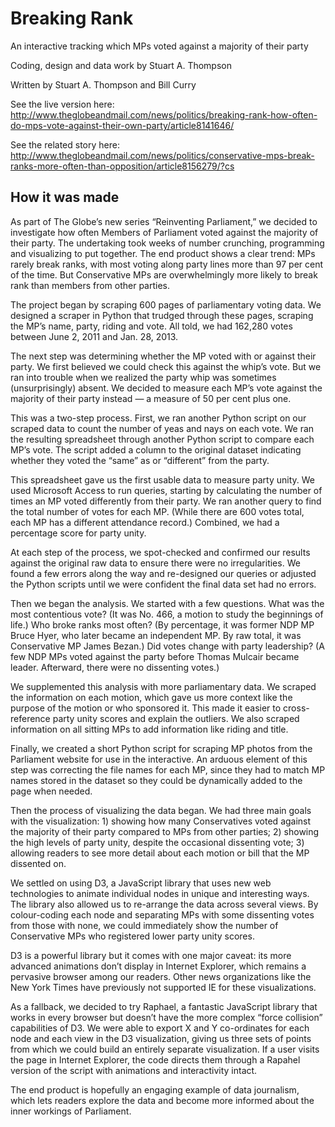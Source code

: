 Breaking Rank
======

An interactive tracking which MPs voted against a majority of their party

Coding, design and data work by Stuart A. Thompson

Written by Stuart A. Thompson and Bill Curry

See the live version here: http://www.theglobeandmail.com/news/politics/breaking-rank-how-often-do-mps-vote-against-their-own-party/article8141646/

See the related story here: http://www.theglobeandmail.com/news/politics/conservative-mps-break-ranks-more-often-than-opposition/article8156279/?cs

How it was made
-----

As part of The Globe’s new series “Reinventing Parliament,” we decided to investigate how often Members of Parliament voted against the majority of their party. The undertaking took weeks of number crunching, programming and visualizing to put together. The end product shows a clear trend: MPs rarely break ranks, with most voting along party lines more than 97 per cent of the time. But Conservative MPs are overwhelmingly more likely to break rank than members from other parties.

The project began by scraping 600 pages of parliamentary voting data. We designed a scraper in Python that trudged through these pages, scraping the MP’s name, party, riding and vote. All told, we had 162,280 votes between June 2, 2011 and Jan. 28, 2013.

The next step was determining whether the MP voted with or against their party. We first believed we could check this against the whip’s vote. But we ran into trouble when we realized the party whip was sometimes (unsurprisingly) absent. We decided to measure each MP’s vote against the majority of their party instead — a measure of 50 per cent plus one.

This was a two-step process. First, we ran another Python script on our scraped data to count the number of yeas and nays on each vote. We ran the resulting spreadsheet through another Python script to compare each MP’s vote. The script added a column to the original dataset indicating whether they voted the “same” as or “different” from the party.

This spreadsheet gave us the first usable data to measure party unity. We used Microsoft Access to run queries, starting by calculating the number of times an MP voted differently from their party. We ran another query to find the total number of votes for each MP. (While there are 600 votes total, each MP has a different attendance record.) Combined, we had a percentage score for party unity.

At each step of the process, we spot-checked and confirmed our results against the original raw data to ensure there were no irregularities. We found a few errors along the way and re-designed our queries or adjusted the Python scripts until we were confident the final data set had no errors.

Then we began the analysis. We started with a few questions. What was the most contentious vote? (It was No. 466, a motion to study the beginnings of life.) Who broke ranks most often? (By percentage, it was former NDP MP Bruce Hyer, who later became an independent MP. By raw total, it was Conservative MP James Bezan.) Did votes change with party leadership? (A few NDP MPs voted against the party before Thomas Mulcair became leader. Afterward, there were no dissenting votes.)

We supplemented this analysis with more parliamentary data. We scraped the information on each motion, which gave us more context like the purpose of the motion or who sponsored it. This made it easier to cross-reference party unity scores and explain the outliers. We also scraped information on all sitting MPs to add information like riding and title.

Finally, we created a short Python script for scraping MP photos from the Parliament website for use in the interactive. An arduous element of this step was correcting the file names for each MP, since they had to match MP names stored in the dataset so they could be dynamically added to the page when needed.

Then the process of visualizing the data began. We had three main goals with the visualization: 1) showing how many Conservatives voted against the majority of their party compared to MPs from other parties; 2) showing the high levels of party unity, despite the occasional dissenting vote; 3) allowing readers to see more detail about each motion or bill that the MP dissented on.

We settled on using D3, a JavaScript library that uses new web technologies to animate individual nodes in unique and interesting ways. The library also allowed us to re-arrange the data across several views. By colour-coding each node and separating MPs with some dissenting votes from those with none, we could immediately show the number of Conservative MPs who registered lower party unity scores.

D3 is a powerful library but it comes with one major caveat: its more advanced animations don’t display in Internet Explorer, which remains a pervasive browser among our readers. Other news organizations like the New York Times have previously not supported IE for these visualizations.

As a fallback, we decided to try Raphael, a fantastic JavaScript library that works in every browser but doesn’t have the more complex “force collision” capabilities of D3. We were able to export X and Y co-ordinates for each node and each view in the D3 visualization, giving us three sets of points from which we could build an entirely separate visualization. If a user visits the page in Internet Explorer, the code directs them through a Rapahel version of the script with animations and interactivity intact.

The end product is hopefully an engaging example of data journalism, which lets readers explore the data and become more informed about the inner workings of Parliament.
